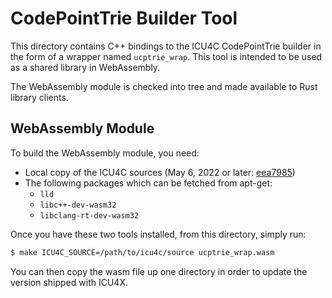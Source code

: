 # CodePointTrie Builder Tool

This directory contains C++ bindings to the ICU4C CodePointTrie builder in the form of a wrapper named `ucptrie_wrap`. This tool is intended to be used as a shared library in WebAssembly.

The WebAssembly module is checked into tree and made available to Rust library clients.

## WebAssembly Module

To build the WebAssembly module, you need:

- Local copy of the ICU4C sources (May 6, 2022 or later: [eea7985](https://github.com/unicode-org/icu/commit/eea7985e5a7108d00f1224ed36f0220fa9441cdc))
- The following packages which can be fetched from apt-get:
  - `lld`
  - `libc++-dev-wasm32`
  - `libclang-rt-dev-wasm32`

Once you have these two tools installed, from this directory, simply run:

```bash
$ make ICU4C_SOURCE=/path/to/icu4c/source ucptrie_wrap.wasm
```

You can then copy the wasm file up one directory in order to update the version shipped with ICU4X.
